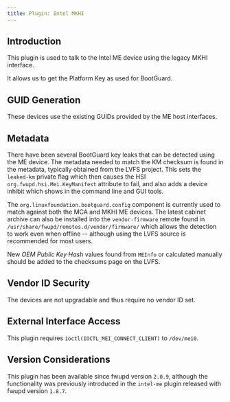 ```yaml
---
title: Plugin: Intel MKHI
---
```


## Introduction

This plugin is used to talk to the Intel ME device using the legacy MKHI interface.

It allows us to get the Platform Key as used for BootGuard.

## GUID Generation

These devices use the existing GUIDs provided by the ME host interfaces.

## Metadata

There have been several BootGuard key leaks that can be detected using the ME device.
The metadata needed to match the KM checksum is found in the metadata, typically obtained from
the LVFS project.
This sets the `leaked-km` private flag which then causes the HSI `org.fwupd.hsi.Mei.KeyManifest`
attribute to fail, and also adds a device inhibit which shows in the command line and GUI tools.

The `org.linuxfoundation.bootguard.config` component is currently used to match against both the
MCA and MKHI ME devices. The latest cabinet archive can also be installed into the `vendor-firmware`
remote found in `/usr/share/fwupd/remotes.d/vendor/firmware/` which allows the detection to work
even when offline -- although using the LVFS source is recommended for most users.

New *OEM Public Key Hash* values found from `MEInfo` or calculated manually should be added to the
checksums page on the LVFS.

## Vendor ID Security

The devices are not upgradable and thus require no vendor ID set.

## External Interface Access

This plugin requires `ioctl(IOCTL_MEI_CONNECT_CLIENT)` to `/dev/mei0`.

## Version Considerations

This plugin has been available since fwupd version `2.0.9`, although the functionality was
previously introduced in the `intel-me` plugin released with fwupd version `1.8.7`.
